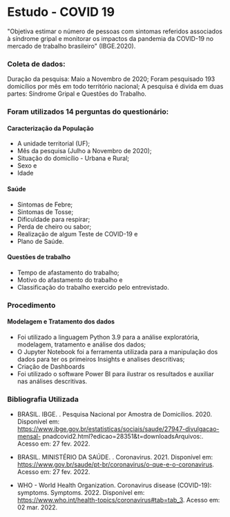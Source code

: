 # Estudo - COVID 19

"Objetiva estimar o número de pessoas com sintomas referidos associados à síndrome gripal e monitorar os impactos da pandemia da COVID-19 no mercado de trabalho brasileiro" (IBGE.2020).

### Coleta de dados:
Duração da pesquisa: Maio a Novembro de 2020;
Foram pesquisado 193 domicílios por mês em todo território nacional;
A pesquisa é divida em duas partes: Síndrome Gripal e Questões do Trabalho.

### Foram utilizados 14 perguntas do questionário: 
#### Caracterização da População
 - A unidade territorial (UF);
 - Mês da pesquisa (Julho a Novembro de 2020);
 - Situação do domicílio  - Urbana e Rural;
 - Sexo e 
 - Idade
 
 #### Saúde
- Sintomas de Febre;
- Sintomas de Tosse;
- Dificuldade para respirar;
- Perda de cheiro ou sabor;
- Realização de algum Teste de COVID-19 e
- Plano de Saúde.

#### Questões de trabalho
- Tempo de afastamento do trabalho;
- Motivo do afastamento do trabalho e
- Classificação do trabalho exercido pelo entrevistado.

### Procedimento
#### Modelagem e Tratamento dos dados
- Foi utilizado a linguagem Python 3.9 para a análise exploratória, modelagem, tratamento e análise dos dados;
- O Jupyter Notebook foi a ferramenta utilizada para a manipulação dos dados para ter os primeiros Insights e analises descritivas;
- Criação de Dashboards
- Foi utilizado o software Power BI para ilustrar os resultados e auxiliar nas análises descritivas.


### Bibliografia Utilizada

- BRASIL. IBGE. . Pesquisa Nacional por Amostra de Domicílios. 2020. Disponível em: https://www.ibge.gov.br/estatisticas/sociais/saude/27947-divulgacao-mensal- pnadcovid2.html?edicao=28351&t=downloadsArquivos:. Acesso em: 27 fev. 2022.

- BRASIL. MINISTÉRIO DA SAÚDE. . Coronavirus. 2021. Disponível em: https://www.gov.br/saude/pt-br/coronavirus/o-que-e-o-coronavirus. Acesso em: 27 fev. 2022.

- WHO - World Health Organization. Coronavirus disease (COVID-19): symptoms. Symptoms. 2022. Disponível em: https://www.who.int/health-topics/coronavirus#tab=tab_3. Acesso em: 02 mar. 2022.



